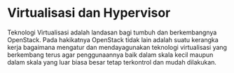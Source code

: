 # Virtualisasi dan Hypervisor

Teknologi Virtualisasi adalah landasan bagi tumbuh dan berkembangnya OpenStack. Pada hakikatnya OpenStack tidak lain adalah suatu kerangka kerja bagaimana mengatur dan mendayagunakan teknologi virtualisasi yang berkembang terus agar penggunaannya baik dalam skala kecil maupun dalam skala yang luar biasa besar tetap terkontrol dan mudah dilakukan.


